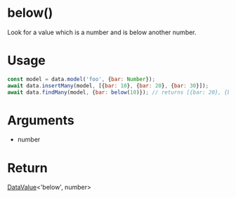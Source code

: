 below()
===

Look for a value which is a number and is below another number.

# Usage

```javascript
const model = data.model('foo', {bar: Number});
await data.insertMany(model, [{bar: 10}, {bar: 20}, {bar: 30}]);
await data.findMany(model, {bar: below(10)}); // returns [{bar: 20}, {bar: 30}]
```

# Arguments

- number

# Return

[DataValue](../definitions/DataValue)<'below', number>
